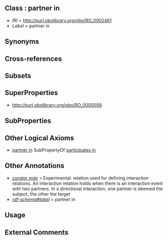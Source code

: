 
## Class : partner in

 * *IRI* = http://purl.obolibrary.org/obo/RO_0002461
 * *Label* = partner in

## Synonyms


## Cross-references


## Subsets


## SuperProperties

 * <http://purl.obolibrary.org/obo/RO_0000056>

## SubProperties


## Other Logical Axioms

 * [partner in](../../RO/61/RO_0002461.md) SubPropertyOf [participates in](../../RO/56/RO_0000056.md)

## Other Annotations

 * *[curator note](../../IAO/32/IAO_0000232.md)* = Experimental: relation used for defining interaction relations. An interaction relation holds when there is an interaction event with two partners. In a directional interaction, one partner is deemed the subject, the other the target
 * *[rdf-schema#label](../../el/rdf-schema#label.md)* = partner in

## Usage


## External Comments

